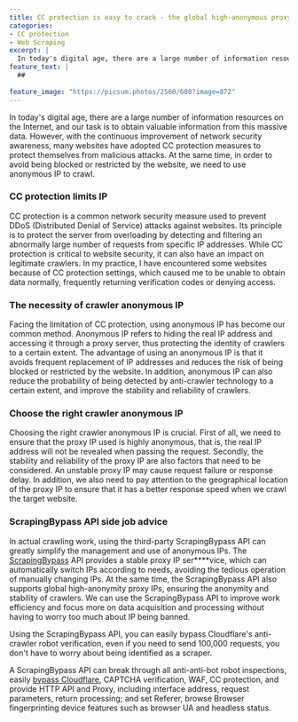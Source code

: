 ```yaml
---
title: CC protection is easy to crack - the global high-anonymous proxy IP helps you scraping easy
categories:
- CC protection
- Web Scraping
excerpt: |
  In today's digital age, there are a large number of information resources on the Internet, and our task is to obtain valuable information from this massive data. However, with the continuous improvement of network security awareness, many websites have adopted CC protection measures to protect themselves from malicious attacks. At the same time, in order to avoid being blocked or restricted by the website, we need to use anonymous IP to crawl.
feature_text: |
  ## 
  
feature_image: "https://picsum.photos/2560/600?image=872"
---
```


In today's digital age, there are a large number of information resources on the Internet, and our task is to obtain valuable information from this massive data. However, with the continuous improvement of network security awareness, many websites have adopted CC protection measures to protect themselves from malicious attacks. At the same time, in order to avoid being blocked or restricted by the website, we need to use anonymous IP to crawl.

### CC protection limits IP
CC protection is a common network security measure used to prevent DDoS (Distributed Denial of Service) attacks against websites. Its principle is to protect the server from overloading by detecting and filtering an abnormally large number of requests from specific IP addresses. While CC protection is critical to website security, it can also have an impact on legitimate crawlers. In my practice, I have encountered some websites because of CC protection settings, which caused me to be unable to obtain data normally, frequently returning verification codes or denying access.

### The necessity of crawler anonymous IP
Facing the limitation of CC protection, using anonymous IP has become our common method. Anonymous IP refers to hiding the real IP address and accessing it through a proxy server, thus protecting the identity of crawlers to a certain extent. The advantage of using an anonymous IP is that it avoids frequent replacement of IP addresses and reduces the risk of being blocked or restricted by the website. In addition, anonymous IP can also reduce the probability of being detected by anti-crawler technology to a certain extent, and improve the stability and reliability of crawlers.

### Choose the right crawler anonymous IP
Choosing the right crawler anonymous IP is crucial. First of all, we need to ensure that the proxy IP used is highly anonymous, that is, the real IP address will not be revealed when passing the request. Secondly, the stability and reliability of the proxy IP are also factors that need to be considered. An unstable proxy IP may cause request failure or response delay. In addition, we also need to pay attention to the geographical location of the proxy IP to ensure that it has a better response speed when we crawl the target website.

### ScrapingBypass API side job advice
In actual crawling work, using the third-party ScrapingBypass API can greatly simplify the management and use of anonymous IPs. The [ScrapingBypass](https://www.scrapingbypass.com/) API provides a stable proxy IP ser****vice, which can automatically switch IPs according to needs, avoiding the tedious operation of manually changing IPs. At the same time, the ScrapingBypass API also supports global high-anonymity proxy IPs, ensuring the anonymity and stability of crawlers. We can use the ScrapingBypass API to improve work efficiency and focus more on data acquisition and processing without having to worry too much about IP being banned.

Using the ScrapingBypass API, you can easily bypass Cloudflare's anti-crawler robot verification, even if you need to send 100,000 requests, you don't have to worry about being identified as a scraper.

A ScrapingBypass API can break through all anti-anti-bot robot inspections, easily [bypass Cloudflare](https://www.scrapingbypass.com/), CAPTCHA verification, WAF, CC protection, and provide HTTP API and Proxy, including interface address, request parameters, return processing; and set Referer, browse Browser fingerprinting device features such as browser UA and headless status.
